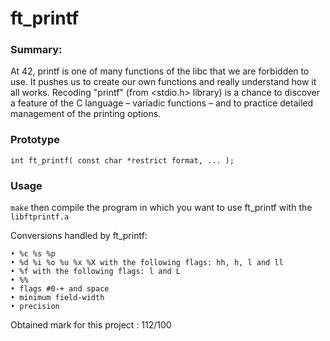 # ft_printf

### Summary:
At 42, printf is one of many functions of the libc that we are forbidden to use.
It pushes us to create our own functions and really understand how it all works.
Recoding "printf" (from <stdio.h> library) is a chance to discover a feature of
the C language – variadic functions – and to practice detailed management of the
printing options.

### Prototype
```
int ft_printf( const char *restrict format, ... );
```

### Usage
```make``` then compile the program in which you want to use ft_printf with the ```libftprintf.a```

Conversions handled by ft_printf:
```
• %c %s %p
• %d %i %o %u %x %X with the following flags: hh, h, l and ll
• %f with the following flags: l and L
• %%
• flags #0-+ and space
• minimum field-width
• precision
```

Obtained mark for this project : 112/100
